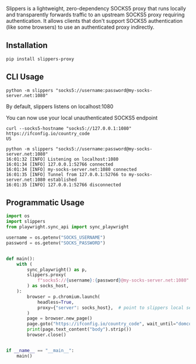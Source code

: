 Slippers is a lightweight, zero-dependency SOCKS5 proxy that runs locally and transparently forwards traffic to an upstream SOCKS5 proxy requiring authentication.
It allows clients that don't support SOCKS5 authentication (like some browsers) to use an authenticated proxy indirectly.

## Installation

```
pip install slippers-proxy
```

## CLI Usage

```
python -m slippers "socks5://username:password@my-socks-server.net:1080"
```

By default, slippers listens on localhost:1080

You can now use your local unauthenticated SOCKS5 endpoint

```
curl --socks5-hostname "socks5://127.0.0.1:1080" https://ifconfig.io/country_code
US
```

```
python -m slippers "socks5://username:password@my-socks-server.net:1080"
16:01:32 [INFO] Listening on localhost:1080
16:01:34 [INFO] 127.0.0.1:52766 connected
16:01:34 [INFO] my-socks-server.net:1080 connected
16:01:35 [INFO] Tunnel from 127.0.0.1:52766 to my-socks-server.net:1080 established
16:01:35 [INFO] 127.0.0.1:52766 disconnected
```


## Programmatic Usage


```python
import os
import slippers
from playwright.sync_api import sync_playwright

username = os.getenv("SOCKS_USERNAME")
password = os.getenv("SOCKS_PASSWORD")


def main():
    with (
        sync_playwright() as p,
        slippers.proxy(
            f"socks5://{username}:{password}@my-socks-server.net:1080"
        ) as socks_host,
    ):
        browser = p.chromium.launch(
            headless=True,
            proxy={"server": socks_host},  # point to slippers local server
        )
        page = browser.new_page()
        page.goto("https://ifconfig.io/country_code", wait_until="domcontentloaded")
        print(page.text_content("body").strip())
        browser.close()


if __name__ == "__main__":
    main()
```
